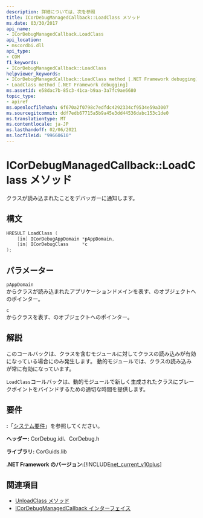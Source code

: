 ```yaml
---
description: 詳細については、次を参照
title: ICorDebugManagedCallback::LoadClass メソッド
ms.date: 03/30/2017
api_name:
- ICorDebugManagedCallback.LoadClass
api_location:
- mscordbi.dll
api_type:
- COM
f1_keywords:
- ICorDebugManagedCallback::LoadClass
helpviewer_keywords:
- ICorDebugManagedCallback::LoadClass method [.NET Framework debugging]
- LoadClass method [.NET Framework debugging]
ms.assetid: e58dac7b-85c3-41ca-b9aa-3a7fc9ae6680
topic_type:
- apiref
ms.openlocfilehash: 6f670a2f0798c7edfdc4292334cf9534e59a3007
ms.sourcegitcommit: ddf7edb67715a5b9a45e3dd44536dabc153c1de0
ms.translationtype: MT
ms.contentlocale: ja-JP
ms.lasthandoff: 02/06/2021
ms.locfileid: "99660610"
---
```

# <a name="icordebugmanagedcallbackloadclass-method"></a>ICorDebugManagedCallback::LoadClass メソッド

クラスが読み込まれたことをデバッガーに通知します。  
  
## <a name="syntax"></a>構文  
  
```cpp  
HRESULT LoadClass (  
    [in] ICorDebugAppDomain *pAppDomain,  
    [in] ICorDebugClass     *c  
);  
```  
  
## <a name="parameters"></a>パラメーター  

 `pAppDomain`  
 からクラスが読み込まれたアプリケーションドメインを表す、のオブジェクトへのポインター。  
  
 `c`  
 からクラスを表す、のオブジェクトへのポインター。  
  
## <a name="remarks"></a>解説  

 このコールバックは、クラスを含むモジュールに対してクラスの読み込みが有効になっている場合にのみ発生します。 動的モジュールでは、クラスの読み込みが常に有効になっています。  
  
 `LoadClass`コールバックは、動的モジュールで新しく生成されたクラスにブレークポイントをバインドするための適切な時間を提供します。  
  
## <a name="requirements"></a>要件  

 **:**「[システム要件](../../get-started/system-requirements.md)」を参照してください。  
  
 **ヘッダー:** CorDebug.idl、CorDebug.h  
  
 **ライブラリ:** CorGuids.lib  
  
 **.NET Framework のバージョン:**[!INCLUDE[net_current_v10plus](../../../../includes/net-current-v10plus-md.md)]  
  
## <a name="see-also"></a>関連項目

- [UnloadClass メソッド](icordebugmanagedcallback-unloadclass-method.md)
- [ICorDebugManagedCallback インターフェイス](icordebugmanagedcallback-interface.md)

